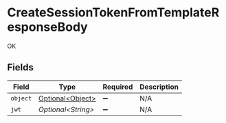 # CreateSessionTokenFromTemplateResponseBody

OK


## Fields

| Field                                                  | Type                                                   | Required                                               | Description                                            |
| ------------------------------------------------------ | ------------------------------------------------------ | ------------------------------------------------------ | ------------------------------------------------------ |
| `object`                                               | [Optional\<Object>](../../models/operations/Object.md) | :heavy_minus_sign:                                     | N/A                                                    |
| `jwt`                                                  | *Optional\<String>*                                    | :heavy_minus_sign:                                     | N/A                                                    |